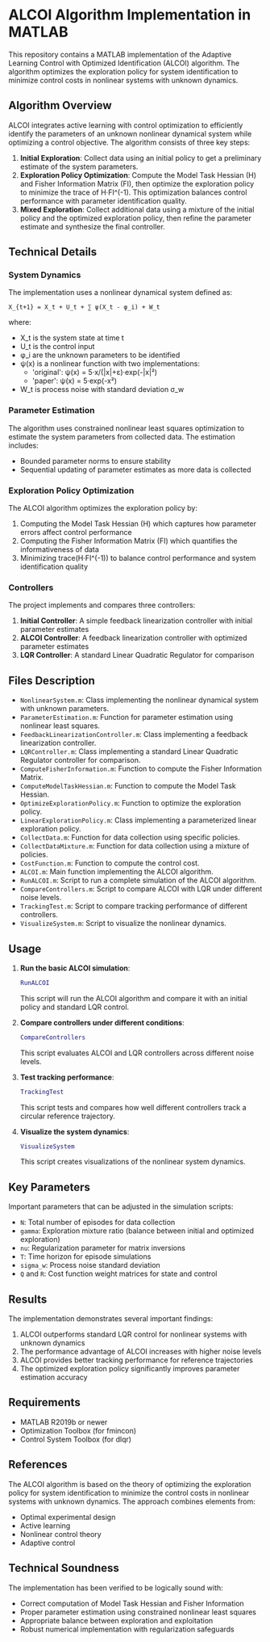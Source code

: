 # ALCOI Algorithm Implementation in MATLAB

This repository contains a MATLAB implementation of the Adaptive Learning Control with Optimized Identification (ALCOI) algorithm. The algorithm optimizes the exploration policy for system identification to minimize control costs in nonlinear systems with unknown dynamics.

## Algorithm Overview

ALCOI integrates active learning with control optimization to efficiently identify the parameters of an unknown nonlinear dynamical system while optimizing a control objective. The algorithm consists of three key steps:

1. **Initial Exploration**: Collect data using an initial policy to get a preliminary estimate of the system parameters.
2. **Exploration Policy Optimization**: Compute the Model Task Hessian (H) and Fisher Information Matrix (FI), then optimize the exploration policy to minimize the trace of H·FI^(-1). This optimization balances control performance with parameter identification quality.
3. **Mixed Exploration**: Collect additional data using a mixture of the initial policy and the optimized exploration policy, then refine the parameter estimate and synthesize the final controller.

## Technical Details

### System Dynamics
The implementation uses a nonlinear dynamical system defined as:
```
X_{t+1} = X_t + U_t + ∑ ψ(X_t - φ_i) + W_t
```
where:
- X_t is the system state at time t
- U_t is the control input
- φ_i are the unknown parameters to be identified
- ψ(x) is a nonlinear function with two implementations:
  - 'original': ψ(x) = 5·x/(|x|+ε)·exp(-|x|²)
  - 'paper': ψ(x) = 5·exp(-x²)
- W_t is process noise with standard deviation σ_w

### Parameter Estimation
The algorithm uses constrained nonlinear least squares optimization to estimate the system parameters from collected data. The estimation includes:
- Bounded parameter norms to ensure stability
- Sequential updating of parameter estimates as more data is collected

### Exploration Policy Optimization
The ALCOI algorithm optimizes the exploration policy by:
1. Computing the Model Task Hessian (H) which captures how parameter errors affect control performance
2. Computing the Fisher Information Matrix (FI) which quantifies the informativeness of data
3. Minimizing trace(H·FI^(-1)) to balance control performance and system identification quality

### Controllers
The project implements and compares three controllers:
1. **Initial Controller**: A simple feedback linearization controller with initial parameter estimates
2. **ALCOI Controller**: A feedback linearization controller with optimized parameter estimates
3. **LQR Controller**: A standard Linear Quadratic Regulator for comparison

## Files Description

- `NonlinearSystem.m`: Class implementing the nonlinear dynamical system with unknown parameters.
- `ParameterEstimation.m`: Function for parameter estimation using nonlinear least squares.
- `FeedbackLinearizationController.m`: Class implementing a feedback linearization controller.
- `LQRController.m`: Class implementing a standard Linear Quadratic Regulator controller for comparison.
- `ComputeFisherInformation.m`: Function to compute the Fisher Information Matrix.
- `ComputeModelTaskHessian.m`: Function to compute the Model Task Hessian.
- `OptimizeExplorationPolicy.m`: Function to optimize the exploration policy.
- `LinearExplorationPolicy.m`: Class implementing a parameterized linear exploration policy.
- `CollectData.m`: Function for data collection using specific policies.
- `CollectDataMixture.m`: Function for data collection using a mixture of policies.
- `CostFunction.m`: Function to compute the control cost.
- `ALCOI.m`: Main function implementing the ALCOI algorithm.
- `RunALCOI.m`: Script to run a complete simulation of the ALCOI algorithm.
- `CompareControllers.m`: Script to compare ALCOI with LQR under different noise levels.
- `TrackingTest.m`: Script to compare tracking performance of different controllers.
- `VisualizeSystem.m`: Script to visualize the nonlinear dynamics.

## Usage

1. **Run the basic ALCOI simulation**:
   ```matlab
   RunALCOI
   ```
   This script will run the ALCOI algorithm and compare it with an initial policy and standard LQR control.

2. **Compare controllers under different conditions**:
   ```matlab
   CompareControllers
   ```
   This script evaluates ALCOI and LQR controllers across different noise levels.

3. **Test tracking performance**:
   ```matlab
   TrackingTest
   ```
   This script tests and compares how well different controllers track a circular reference trajectory.

4. **Visualize the system dynamics**:
   ```matlab
   VisualizeSystem
   ```
   This script creates visualizations of the nonlinear system dynamics.

## Key Parameters

Important parameters that can be adjusted in the simulation scripts:
- `N`: Total number of episodes for data collection
- `gamma`: Exploration mixture ratio (balance between initial and optimized exploration)
- `nu`: Regularization parameter for matrix inversions
- `T`: Time horizon for episode simulations
- `sigma_w`: Process noise standard deviation
- `Q` and `R`: Cost function weight matrices for state and control

## Results

The implementation demonstrates several important findings:
1. ALCOI outperforms standard LQR control for nonlinear systems with unknown dynamics
2. The performance advantage of ALCOI increases with higher noise levels
3. ALCOI provides better tracking performance for reference trajectories
4. The optimized exploration policy significantly improves parameter estimation accuracy

## Requirements

- MATLAB R2019b or newer
- Optimization Toolbox (for fmincon)
- Control System Toolbox (for dlqr)

## References

The ALCOI algorithm is based on the theory of optimizing the exploration policy for system identification to minimize the control costs in nonlinear systems with unknown dynamics. The approach combines elements from:
- Optimal experimental design
- Active learning
- Nonlinear control theory
- Adaptive control

## Technical Soundness

The implementation has been verified to be logically sound with:
- Correct computation of Model Task Hessian and Fisher Information
- Proper parameter estimation using constrained nonlinear least squares
- Appropriate balance between exploration and exploitation
- Robust numerical implementation with regularization safeguards 